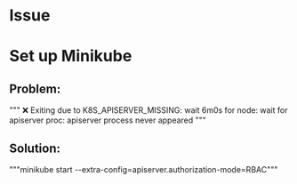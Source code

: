 # Issue

# Set up Minikube

## Problem:
"""
    ❌  Exiting due to K8S_APISERVER_MISSING: wait 6m0s for node: wait for apiserver proc: apiserver process never appeared
"""
## Solution:
"""minikube start --extra-config=apiserver.authorization-mode=RBAC"""